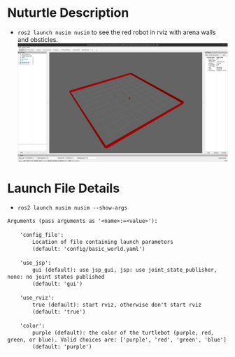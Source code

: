 # Nuturtle  Description
* `ros2 launch nusim nusim` to see the red robot in rviz with arena walls and obsticles.
![](images/nusim1.png)
# Launch File Details
* `ros2 launch nusim nusim --show-args`

```
Arguments (pass arguments as '<name>:=<value>'):

    'config_file':
        Location of file containing launch parameters
        (default: 'config/basic_world.yaml')

    'use_jsp':
        gui (default): use jsp_gui, jsp: use joint_state_publisher, none: no joint states published
        (default: 'gui')

    'use_rviz':
        true (default): start rviz, otherwise don't start rviz
        (default: 'true')

    'color':
        purple (default): the color of the turtlebot (purple, red, green, or blue). Valid choices are: ['purple', 'red', 'green', 'blue']
        (default: 'purple')
```